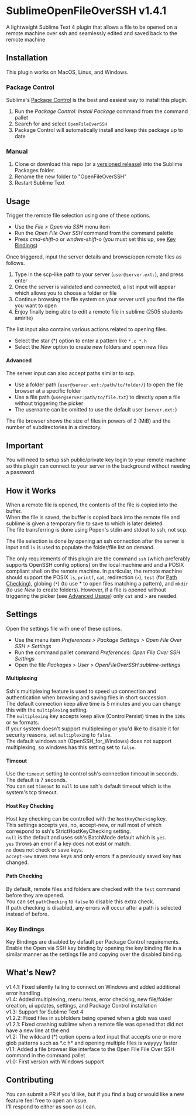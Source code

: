 # SublimeOpenFileOverSSH v1.4.1
A lightweight Sublime Text 4 plugin that allows a file to be opened on a remote machine over ssh and seamlessly edited and saved back to the remote machine

## Installation
This plugin works on MacOS, Linux, and Windows.

### Package Control
Sublime's [Package Control](https://packagecontrol.io/installation) is the best and easiest way to install this plugin.

1. Run the _Package Control: Install Package_ command from the command pallet
2. Search for and select `OpenFileOverSSH`
3. Package Control will automatically install and keep this package up to date

### Manual

1. Clone or download this repo (or a [versioned release](https://github.com/AncientRoman/SublimeOpenFileOverSSH/releases)) into the Sublime Packages folder.
2. Rename the new folder to "OpenFileOverSSH"
3. Restart Sublime Text


## Usage
Trigger the remote file selection using one of these options.

* Use the _File > Open via SSH_ menu item
* Run the _Open File Over SSH_ command from the command palette
* Press _cmd-shift-o_ or _wndws-shift-o_ (you must set this up, see [Key Bindings](#key-bindings))

Once triggered, input the server details and browse/open remote files as follows.

1. Type in the scp-like path to your server (`user@server.ext:`), and press enter
2. Once the server is validated and connected, a list input will appear which allows you to choose a folder or file
3. Continue browsing the file system on your server until you find the file you want to open
4. Enjoy finally being able to edit a remote file in sublime (2505 students amirite)

The list input also contains various actions related to opening files.

* Select the star (\*) option to enter a pattern like `*.c *.h`
* Select the _New_ option to create new folders and open new files

#### Advanced
The server input can also accept paths similar to scp.

* Use a folder path (`user@server.ext:/path/to/folder/`) to open the file browser at a specific folder
* Use a file path (`user@server:path/to/file.txt`) to directly open a file without triggering the picker
* The username can be omitted to use the default user (`server.ext:`)

The file browser shows the size of files in powers of 2 (MiB) and the number of subdirectories in a directory.

## Important
You will need to setup ssh public/private key login to your remote machine so this plugin can connect to your server in the background without needing a password.

## How it Works
When a remote file is opened, the contents of the file is copied into the buffer.<br>
When the file is saved, the buffer is copied back into the remote file and sublime is given a temporary file to save to which is later deleted.<br>
The file transferring is done using Popen's stdin and stdout to ssh, not scp.

The file selection is done by opening an ssh connection after the server is input and `ls` is used to populate the folder/file list on demand.

The only requirements of this plugin are the command `ssh` (which preferably supports OpenSSH config options) on the local machine and and a POSIX compliant shell on the remote machine.
In particular, the remote machine should support the POSIX `ls`, `printf`, `cat`, redirection (`>`), `test` (for [Path Checking](#path-checking)), globing (`*`) (to use \* to open files matching a pattern), and `mkdir` (to use _New_ to create folders). However, if a file is opened without triggering the picker (see [Advanced Usage](#advanced)) only `cat` and `>` are needed.

## Settings
Open the settings file with one of these options.

* Use the menu item _Preferences > Package Settings > Open File Over SSH > Settings_
* Run the command pallet command _Preferences: Open File Over SSH Settings_
* Open the file _Packages > User > OpenFileOverSSH.sublime-settings_

#### Multiplexing
Ssh's multiplexing feature is used to speed up connection and authentication when browsing and saving files in short succession.<br>
The default connection keep alive time is 5 minutes and you can change this with the `multiplexing` setting.<br>
The `multiplexing` key accepts keep alive (ControlPersist) times in the `120s` or `5m` formats.<br>
If your system doesn't support multiplexing or you'd like to disable it for security reasons, set `multiplexing` to `false`.<br>
The default windows ssh (OpenSSH_for_Windows) does not support multiplexing, so windows has this setting set to `false`.

#### Timeout
Use the `timeout` setting to control ssh's connection timeout in seconds.<br>
The default is 7 seconds.<br>
You can set `timeout` to `null` to use ssh's default timeout which is the system's tcp timeout.

#### Host Key Checking
Host key checking can be controlled with the `hostKeyChecking` key.<br>
This settings accepts yes, no, accept-new, or null most of which correspond to ssh's StrictHostKeyChecking setting.<br>
`null` is the default and uses ssh's BatchMode default which is `yes`.<br>
`yes` throws an error if a key does not exist or match.<br>
`no` does not check or save keys.<br>
`accept-new` saves new keys and only errors if a previously saved key has changed.

#### Path Checking
By default, remote files and folders are checked with the `test` command before they are opened.<br>
You can set `pathChecking` to `false` to disable this extra check.<br>
If path checking is disabled, any errors will occur after a path is selected instead of before.


### Key Bindings
Key Bindings are disabled by default per Package Control requirements.<br>
Enable the Open via SSH key binding by opening the key binding file in a similar manner as the settings file and copying over the disabled binding.

## What's New?
v1.4.1: Fixed silently failing to connect on Windows and added additional error handling<br>
v1.4: Added multiplexing, menu items, error checking, new file/folder creation, ui updates, settings, and Package Control installation<br>
v1.3: Support for Sublime Text 4<br>
v1.2.2: Fixed files in subfolders being opened when a glob was used<br>
v1.2.1: Fixed crashing sublime when a remote file was opened that did not have a new line at the end<br>
v1.2: The wildcard (\*) option opens a text input that accepts one or more glob patterns such as \*.c h\* and opening multiple files is wayyyy faster<br>
v1.1: Added a file browser like interface to the Open File File Over SSH command in the command pallet<br>
v1.0: First version with Windows support

## Contributing
You can submit a PR if you'd like, but if you find a bug or would like a new feature feel free to open an Issue.<br>
I'll respond to either as soon as I can.
